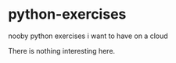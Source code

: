 # python-exercises
nooby python exercises i want to have on a cloud

There is nothing interesting here.
